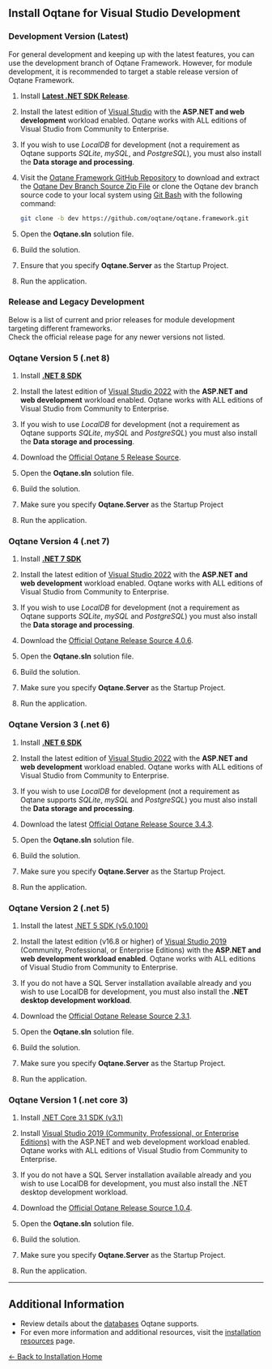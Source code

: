 ## Install Oqtane for Visual Studio Development

### Development Version (Latest)

For general development and keeping up with the latest features, you can use the development branch of Oqtane Framework. However, for module development, it is recommended to target a stable release version of Oqtane Framework.

1. Install **[Latest .NET SDK Release](https://dotnet.microsoft.com/download/dotnet)**.

2. Install the latest edition of [Visual Studio](https://visualstudio.microsoft.com/downloads/) with the **ASP.NET and web development** workload enabled.
   Oqtane works with ALL editions of Visual Studio from Community to Enterprise.

3. If you wish to use _LocalDB_ for development (not a requirement as Oqtane supports _SQLite_, _mySQL_, and _PostgreSQL_), you must also install the **Data storage and processing**.

4. Visit the [Oqtane Framework GitHub Repository](https://github.com/oqtane/oqtane.framework) to download and extract the [Oqtane Dev Branch Source Zip File](https://github.com/oqtane/oqtane.framework/archive/dev.zip) or clone the Oqtane dev branch source code to your local system using [Git Bash](https://git-scm.com/) with the following command:
   ```bash
   git clone -b dev https://github.com/oqtane/oqtane.framework.git
5. Open the **Oqtane.sln** solution file.
   
6. Build the solution.

7. Ensure that you specify **Oqtane.Server** as the Startup Project.
 
8. Run the application.
   
### Release and Legacy Development

Below is a list of current and prior releases for module development targeting different frameworks.  
Check the official release page for any newer versions not listed.

### Oqtane Version 5 (.net 8)

1. Install **[.NET 8 SDK](https://dotnet.microsoft.com/download/dotnet/8.0)**
   
1. Install the latest edition of [Visual Studio 2022](https://visualstudio.microsoft.com/downloads/) with the **ASP.NET and web development** workload enabled.
Oqtane works with ALL editions of Visual Studio from Community to Enterprise.

1. If you wish to use _LocalDB_ for development (not a requirement as Oqtane supports _SQLite_, _mySQL_ and _PostgreSQL_) you must also install the **Data storage and processing**.

1. Download the [Official Oqtane 5 Release Source](https://github.com/oqtane/oqtane.framework/releases/tag/v5.0.2).

1. Open the **Oqtane.sln** solution file.

1. Build the solution.

1. Make sure you specify **Oqtane.Server** as the Startup Project

1. Run the application.

### Oqtane Version 4 (.net 7)

1. Install **[.NET 7 SDK](https://dotnet.microsoft.com/download/dotnet/7.0)**
   
1. Install the latest edition of [Visual Studio 2022](https://visualstudio.microsoft.com/downloads/) with the **ASP.NET and web development** workload enabled.
Oqtane works with ALL editions of Visual Studio from Community to Enterprise.

1. If you wish to use _LocalDB_ for development (not a requirement as Oqtane supports _SQLite_, _mySQL_ and _PostgreSQL_) you must also install the **Data storage and processing**.

1. Download the [Official Oqtane Release Source 4.0.6](https://github.com/oqtane/oqtane.framework/releases/tag/v4.0.6).

1. Open the **Oqtane.sln** solution file.

1. Build the solution.

1. Make sure you specify **Oqtane.Server** as the Startup Project.
   
1. Run the application.

### Oqtane Version 3 (.net 6)

1. Install **[.NET 6 SDK](https://dotnet.microsoft.com/download/dotnet/6.0)**
   
1. Install the latest edition of [Visual Studio 2022](https://visualstudio.microsoft.com/downloads/) with the **ASP.NET and web development** workload enabled.
Oqtane works with ALL editions of Visual Studio from Community to Enterprise.

1. If you wish to use _LocalDB_ for development (not a requirement as Oqtane supports _SQLite_, _mySQL_ and _PostgreSQL_) you must also install the **Data storage and processing**.

1. Download the latest [Official Oqtane Release Source 3.4.3](https://github.com/oqtane/oqtane.framework/releases/tag/v3.4.3).

1. Open the **Oqtane.sln** solution file.

1. Build the solution.

1. Make sure you specify **Oqtane.Server** as the Startup Project.
   
1. Run the application.

### Oqtane Version 2 (.net 5)

1. Install the latest [.NET 5 SDK (v5.0.100)](https://dotnet.microsoft.com/download/dotnet/5.0)

1. Install the latest edition (v16.8 or higher) of 
[Visual Studio 2019](https://visualstudio.microsoft.com/vs/) (Community, Professional, or Enterprise Editions) 
with the **ASP.NET and web development workload enabled**.
Oqtane works with ALL editions of Visual Studio from Community to Enterprise. 
  
1. If you do not have a SQL Server installation available already and you wish to use LocalDB for development, 
you must also install the **.NET desktop development workload**.

1. Download the [Official Oqtane Release Source 2.3.1](https://github.com/oqtane/oqtane.framework/releases/tag/v2.3.1).

1. Open the **Oqtane.sln** solution file.

1. Build the solution.

1. Make sure you specify **Oqtane.Server** as the Startup Project.
   
1. Run the application.

### Oqtane Version 1 (.net core 3)

1. Install [.NET Core 3.1 SDK (v3.1)](https://dotnet.microsoft.com/en-us/download/dotnet/3.1)

1. Install [Visual Studio 2019 (Community, Professional, or Enterprise Editions)](https://visualstudio.microsoft.com/vs) 
with the ASP.NET and web development workload enabled.
Oqtane works with ALL editions of Visual Studio from Community to Enterprise.

1. If you do not have a SQL Server installation available already and you wish to use LocalDB for development, you must also install the .NET desktop development workload.

1. Download the [Official Oqtane Release Source 1.0.4](https://github.com/oqtane/oqtane.framework/releases/tag/v1.0.4).

1. Open the **Oqtane.sln** solution file.

1. Build the solution.

1. Make sure you specify **Oqtane.Server** as the Startup Project.
   
1. Run the application.

---
## Additional Information
- Review details about the [databases](databases.md) Oqtane supports.
- For even more information and additional resources, visit the [installation resources](resources.md) page.

[← Back to Installation Home](index.md)
